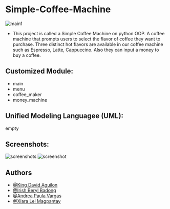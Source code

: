 # Simple-Coffee-Machine
![main1](https://user-images.githubusercontent.com/113868129/206889277-777ef232-5606-424e-bb5d-bd1fa6a5b28a.png)
- This project is called a Simple Coffee Machine on python OOP. A coffee machine that prompts users to select the flavor of coffee they want to purchase. Three distinct hot flavors are available in our coffee machine such as Espresso, Latte, Cappuccino. Also they can input a money to buy a coffee.

## Customized Module:

- main
- menu
- coffee_maker
- money_machine

## Unified Modeling Languagee (UML):
empty

## Screenshots:
![screenshots](https://user-images.githubusercontent.com/113868129/206889443-196e5771-3d73-423f-bd92-8e517c914882.png)
![screenshot](https://user-images.githubusercontent.com/113868129/206889603-b6f5494b-c577-4fe7-bf4b-251bc440ff00.png)

## Authors

- [@King David Aguilon](https://github.com/KingDavid-06)
- [@Irish Beryl Badong](https://github.com/IrishBeryl)
- [@Andrea Paula Vargas](https://github.com/VargasAndreaPaula)
- [@Xiara Lei Magpantay](https://github.com/XiaraLei)
